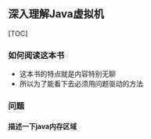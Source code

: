 ## 深入理解Java虚拟机

[TOC]



### 如何阅读这本书

- 这本书的特点就是内容特别无聊
- 所以为了能看下去必须用问题驱动的方法



### 问题

#### 描述一下java内存区域





